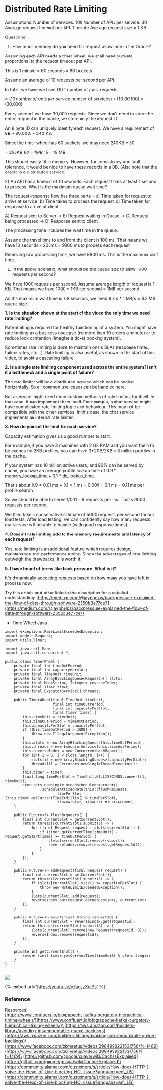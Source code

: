 # Distributed Rate Limiting

Assumptions: Number of services: 100 Number of APIs per service: 30 Average request timeout per API: 1 minute Average request size = 1 KB

Questions:

1. How much memory do you need for request allowance in the Oracle?

Assuming each API needs a timer wheel, we shall need buckets proportional to the request timeout per API.

This is 1 minute = 60 seconds = 60 buckets.

Assume an average of 10 requests per second per API.

In total, we have we have (10 \* number of apis) requests.

\= (10 _number of apis per service_ number of services) = (10 _30_ 100) = (30,000)

Every second, we have 30,000 requests. Since we don't need to store the entire request in the oracle, we store only the request ID.

An 8 byte ID can uniquely identify each request. We have a requirement of 8B \* 30,000. = 240 KB.

Since the timer wheel has 60 buckets, we may need 240KB \* 60.

\~ 250KB _60 = 1MB_ 15 = 15 MB

This should easily fit in memory. However, for consistency and fault tolerance, it would be nice to have these records in a DB. (Also note that the oracle is a distributed service)

2\) An API has a timeout of 10 seconds. Each request takes at least 1 second to process. What is the maximum queue wait time?

The request-response flow has three parts = a) Time taken for request to arrive at service. b) Time taken to process the request. c) Time taken for response to arrive at client.

A) Request sent to Server -> B) Request waiting in Queue -> C) Request being processed -> D) Response sent to client

The processing time includes the wait time in the queue.

Assume the travel time to and from the client is 100 ms. That means we have 10 seconds - 200ms = 9800 ms to process each request.

Removing raw processing time, we have 8800 ms. This is the maximum wait time.

1. In the above scenario,​ ​what should be the queue size to allow 1000 requests per second?

We have 1000 requests per second. Assume average length of request is 1 KB. That means we have 1000 \* 1KB per second = 1MB per second.

As the maximum wait time is 8.8 seconds, we need 8.8 s \* 1 MB/s = ​8.8 MB queue size

**1. Is the situation shown at the start of the video the only time we need rate limiting?**

Rate limiting is required for healthy functioning of a system. You might have rate limiting as a business use case (no more than 10 orders a minute) or to reduce lock contention (Imagine a ticket booking system).

Sometimes rate limiting is done to maintain one's SLAs (response times, failure rates, etc...). Rate limiting is also useful, as shown in the start of this video, to avoid a cascading failure.

**2. Is a single rate limiting component used across the entire system? Isn't it a bottleneck and a single point of failure?**

The rate limiter will be a distributed service which can be scaled horizontally. So all common use-cases can be handled here.

But a service might need more custom methods of rate limiting for itself. In that case, it can implement them itself. For example, a chat service might have complicated rate limiting logic and behaviour. This may not be compatible with the other services. In this case, the chat service implements an internal rate limiter.

**3. How do you set the limit for each service?**

Capacity estimation gives us a good number to start.&#x20;

For example, if you have 3 machines with 2 GB RAM and you want them to be caches for 2KB profiles, you can have 3\*2GB/2KB = 3 million profiles in the cache.

If your system has 10 million active users, and 90% can be served by cache, you have an average profile lookup time of 0.9 \* memory\_lookup\_time + 0.1 \* db\_lookup\_time.

That's about 0.9 \* 0.01 ms + 0.1 \* 1 ms = 0.009 + 0.1 ms = 0.11 ms per profile search.

So we should be able to serve 1/0.11 = 9 requests per ms. That's 9000 requests per second.

We then take a conservative estimate of 5000 requests per second for our load tests. After load testing, we can confidently say how many requests our service will be able to handle (with good response times).

**4. Doesn't rate limiting add to the memory requirements and latency of each request?**

Yes, rate limiting is an additional feature which requires design, maintenance and performance tuning. Since the advantages of rate limiting outweigh the drawbacks, it is worth it.

**5. I have heard of terms like back pressure. What is it?**

It's dynamically accepting requests based on how many you have left to process now.

Try this article and other links in the description for a detailed understanding: [https://medium.com/@jayphelps/backpressure-explained-the-flow-of-data-through-software-2350b3e77ce7](https://medium.com/@jayphelps/backpressure-explained-the-flow-of-data-through-software-2350b3e77ce7)

* Time Wheel Java

```
import exceptions.RateLimitExceededException;
import models.Request;
import utils.Timer;

import java.util.Map;
import java.util.concurrent.*;

public class TimerWheel {
    private final int timeOutPeriod;
    private final int capacityPerSlot;
    private final TimeUnit timeUnit;
    private final ArrayBlockingQueue<Request>[] slots;
    private final Map<String, Integer> reverseIndex;
    private final Timer timer;
    private final ExecutorService[] threads;

    public TimerWheel(final TimeUnit timeUnit,
                      final int timeOutPeriod,
                      final int capacityPerSlot,
                      final Timer timer) {
        this.timeUnit = timeUnit;
        this.timeOutPeriod = timeOutPeriod;
        this.capacityPerSlot = capacityPerSlot;
        if (this.timeOutPeriod > 1000) {
            throw new IllegalArgumentException();
        }
        this.slots = new ArrayBlockingQueue[this.timeOutPeriod];
        this.threads = new ExecutorService[this.timeOutPeriod];
        this.reverseIndex = new ConcurrentHashMap<>();
        for (int i = 0; i < slots.length; i++) {
            slots[i] = new ArrayBlockingQueue<>(capacityPerSlot);
            threads[i] = Executors.newSingleThreadExecutor();
        }
        this.timer = timer;
        final long timePerSlot = TimeUnit.MILLISECONDS.convert(1, timeUnit);
        Executors.newSingleThreadScheduledExecutor()
                .scheduleAtFixedRate(this::flushRequests,
                        timePerSlot - (this.timer.getCurrentTimeInMillis() % timePerSlot),
                        timePerSlot, TimeUnit.MILLISECONDS);
    }

    public Future<?> flushRequests() {
        final int currentSlot = getCurrentSlot();
        return threads[currentSlot].submit(() -> {
            for (final Request request : slots[currentSlot]) {
                if (timer.getCurrentTime(timeUnit) - request.getStartTime() >= timeOutPeriod) {
                    slots[currentSlot].remove(request);
                    reverseIndex.remove(request.getRequestId());
                }
            }
        });
    }

    public Future<?> addRequest(final Request request) {
        final int currentSlot = getCurrentSlot();
        return threads[currentSlot].submit(() -> {
            if (slots[currentSlot].size() >= capacityPerSlot) {
                throw new RateLimitExceededException();
            }
            slots[currentSlot].add(request);
            reverseIndex.put(request.getRequestId(), currentSlot);
        });
    }

    public Future<?> evict(final String requestId) {
        final int currentSlot = reverseIndex.get(requestId);
        return threads[currentSlot].submit(() -> {
            slots[currentSlot].remove(new Request(requestId, 0));
            reverseIndex.remove(requestId);
        });
    }

    private int getCurrentSlot() {
        return (int) timer.getCurrentTime(timeUnit) % slots.length;
    }
}


```



![](.gitbook/assets/DistributedRateLimitingCurrentprocess1-200528-164337.png)

{% embed url="https://youtu.be/y7agJzXolPs" %}



###

### Reference

&#x20;Resources:\
[https://www.confluent.io/blog/apache-kafka-purgatory-hierarchical-timing-wheels/](https://www.confluent.io/blog/apache-kafka-purgatory-hierarchical-timing-wheels/)\
[https://aws.amazon.com/builders-library/avoiding-insurmountable-queue-backlogs](https://aws.amazon.com/builders-library/avoiding-insurmountable-queue-backlogs)\
[https://www.facebook.com/zkmeetup/videos/2984998221531756/?t=1469](https://www.facebook.com/zkmeetup/videos/2984998221531756/?t=1469)\
[https://github.com/google/guava/wiki/CachesExplained](https://github.com/google/guava/wiki/CachesExplained)\
[https://community.akamai.com/customers/s/article/How-does-HTTP-2-solve-the-Head-of-Line-blocking-HOL-issue?language=en\_US](https://community.akamai.com/customers/s/article/How-does-HTTP-2-solve-the-Head-of-Line-blocking-HOL-issue?language=en\_US)


